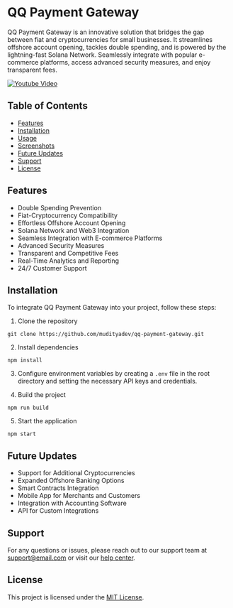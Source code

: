# QQ Payment Gateway

QQ Payment Gateway is an innovative solution that bridges the gap between fiat and cryptocurrencies for small businesses. It streamlines offshore account opening, tackles double spending, and is powered by the lightning-fast Solana Network. Seamlessly integrate with popular e-commerce platforms, access advanced security measures, and enjoy transparent fees.

[![Youtube Video](https://img.youtube.com/vi/aW69AcN6NV4/0.jpg)](https://www.youtube.com/watch?v=aW69AcN6NV4)

## Table of Contents

- [Features](#features)
- [Installation](#installation)
- [Usage](#usage)
- [Screenshots](#screenshots)
- [Future Updates](#future-updates)
- [Support](#support)
- [License](#license)

## Features

- Double Spending Prevention
- Fiat-Cryptocurrency Compatibility
- Effortless Offshore Account Opening
- Solana Network and Web3 Integration
- Seamless Integration with E-commerce Platforms
- Advanced Security Measures
- Transparent and Competitive Fees
- Real-Time Analytics and Reporting
- 24/7 Customer Support

## Installation

To integrate QQ Payment Gateway into your project, follow these steps:

1. Clone the repository <br>
```
git clone https://github.com/mudityadev/qq-payment-gateway.git
```

2. Install dependencies
```
npm install
```

3. Configure environment variables by creating a `.env` file in the root directory and setting the necessary API keys and credentials.

4. Build the project
```
npm run build
```

5. Start the application
```
npm start
```

## Future Updates

- Support for Additional Cryptocurrencies
- Expanded Offshore Banking Options
- Smart Contracts Integration
- Mobile App for Merchants and Customers
- Integration with Accounting Software
- API for Custom Integrations

## Support

For any questions or issues, please reach out to our support team at support@email.com or visit our [help center](https://link-to-help-center).

## License

This project is licensed under the [MIT License](LICENSE).
